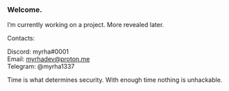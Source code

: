 ### Welcome.
I’m currently working on a project. More revealed later.

Contacts:

Discord: myrha#0001  
Email: myrhadev@proton.me  
Telegram: @myrha1337  

Time is what determines security. With enough time nothing is unhackable.
